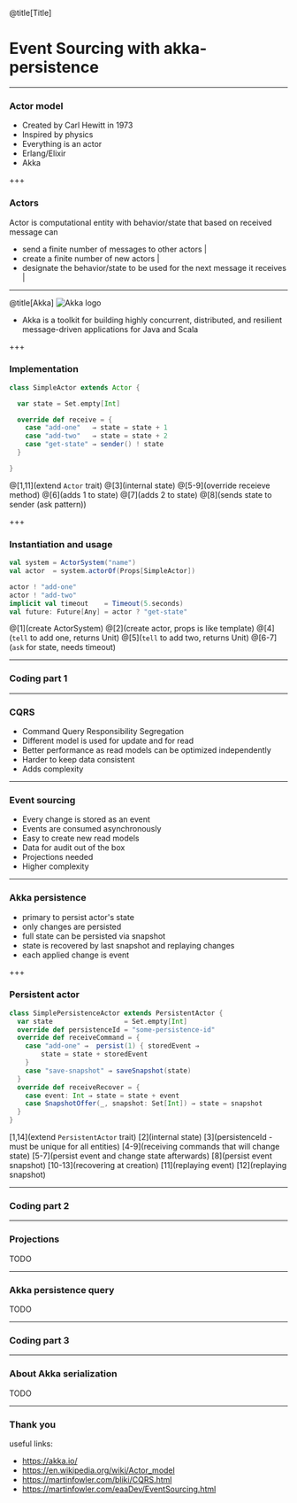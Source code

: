 @title[Title]
# Event Sourcing with akka-persistence

---
### Actor model
- Created by Carl Hewitt in 1973
- Inspired by physics
- Everything is an actor
- Erlang/Elixir
- Akka

+++
### Actors
Actor is computational entity with behavior/state that based on received message can
- send a finite number of messages to other actors |
- create a finite number of new actors |
- designate the behavior/state to be used for the next message it receives |

---
@title[Akka]
![Akka logo](https://akka.io/resources/images/akka_full_color.svg)

* Akka is a toolkit for building highly concurrent, distributed, and resilient message-driven applications for Java and Scala

+++
### Implementation
```scala
class SimpleActor extends Actor {

  var state = Set.empty[Int]

  override def receive = {
    case "add-one"   ⇒ state = state + 1
    case "add-two"   ⇒ state = state + 2
    case "get-state" ⇒ sender() ! state
  }

}
```
@[1,11](extend `Actor` trait)
@[3](internal state)
@[5-9](override receieve method)
@[6](adds 1 to state)
@[7](adds 2 to state)
@[8](sends state to sender (ask pattern))

+++
### Instantiation and usage
```scala
val system = ActorSystem("name")
val actor  = system.actorOf(Props[SimpleActor])

actor ! "add-one"
actor ! "add-two"
implicit val timeout    = Timeout(5.seconds)
val future: Future[Any] = actor ? "get-state"
```
@[1](create ActorSystem)
@[2](create actor, props is like template)
@[4](`tell` to add one, returns Unit)
@[5](`tell` to add two, returns Unit)
@[6-7](`ask` for state, needs timeout)

---
### Coding part 1

---
### CQRS
- Command Query Responsibility Segregation
- Different model is used for update and for read
- Better performance as read models can be optimized independently
- Harder to keep data consistent
- Adds complexity

---
### Event sourcing
- Every change is stored as an event
- Events are consumed asynchronously
- Easy to create new read models
- Data for audit out of the box
- Projections needed
- Higher complexity

---
### Akka persistence
- primary to persist actor's state
- only changes are persisted
- full state can be persisted via snapshot
- state is recovered by last snapshot and replaying changes
- each applied change is event 

+++
### Persistent actor
```scala
class SimplePersistenceActor extends PersistentActor {
  var state                  = Set.empty[Int]
  override def persistenceId = "some-persistence-id"
  override def receiveCommand = {
    case "add-one" ⇒  persist(1) { storedEvent ⇒
        state = state + storedEvent
    }
    case "save-snapshot" ⇒ saveSnapshot(state)
  }
  override def receiveRecover = {
    case event: Int ⇒ state = state + event
    case SnapshotOffer(_, snapshot: Set[Int]) ⇒ state = snapshot
  }
}
```
[1,14](extend `PersistentActor` trait)
[2](internal state)
[3](persistenceId - must be unique for all entities)
[4-9](receiving commands that will change state)
[5-7](persist event and change state afterwards)
[8](persist event snapshot)
[10-13](recovering at creation)
[11](replaying event)
[12](replaying snapshot)

---
### Coding part 2

---
### Projections
TODO

---
### Akka persistence query
TODO

---
### Coding part 3

---
### About Akka serialization
TODO

---
### Thank you
useful links:
- https://akka.io/
- https://en.wikipedia.org/wiki/Actor_model
- https://martinfowler.com/bliki/CQRS.html
- https://martinfowler.com/eaaDev/EventSourcing.html

